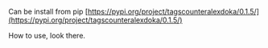 Can  be install from pip
[https://pypi.org/project/tagscounteralexdoka/0.1.5/](https://pypi.org/project/tagscounteralexdoka/0.1.5/)

How to use, look there. 
